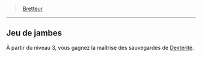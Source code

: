 ﻿---
!GenericItem
Name: Jeu de jambes
Id: fighter_swordsman_hd.md#jeu-de-jambes
ParentLink: fighter_swordsman_hd.md#bretteur
ParentName: Bretteur
NameLevel: 2
Attributes: {}
---
> [Bretteur](hd_fighter_swordsman.md)

---

## Jeu de jambes

À partir du niveau 3, vous gagnez la maîtrise des sauvegardes de [Dextérité](hd_abilities_dexterity.md).

